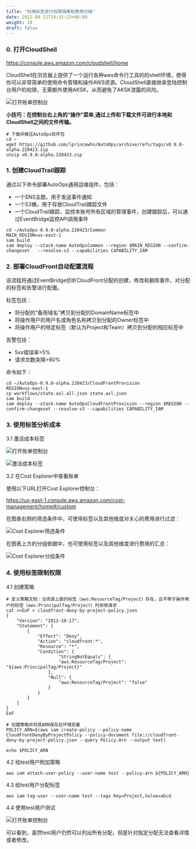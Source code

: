 ```yaml
---
title: "利用标签进行权限隔离和费用分摊"
date: 2022-04-12T14:32:23+08:00
weight: 10
draft: false
---
```


### 0. 打开CloudShell

https://console.aws.amazon.com/cloudshell/home

CloudShell在浏览器上提供了一个运行各种aws命令行工具的的shell环境，使得你可以非常简单的使用命令管理和操作AWS资源。CloudShell直接继承登陆控制台用户的权限，无需额外使用AKSK，从而避免了AKSK泄露的风险。

![打开账单控制台](/images/cloudshell.png?classes=border)

**小技巧：在控制台右上角的“操作”菜单,通过上传和下载文件可进行本地和CloudShell之间的文件传输。**

    # 下载并解压AutoOps软件包
    cd ~
    wget https://github.com/lprincewhn/AutoOps/archive/refs/tags/v0.9.0-alpha.220423.zip
    unzip v0.9.0-alpha.220423.zip


### 1. 创建CloudTrail跟踪

通过以下命令部署AutoOps通用运维组件，包括：

- 一个SNS主题，用于发送事件通知
- 一个S3桶，用于存放CloudTrail跟踪文件
- 一个CloudTrail跟踪，监控本账号所有区域的管理事件，创建跟踪后，可以通过EventBridge监控API调用事件

```
cd ~/AutoOps-0.9.0-alpha.220423/Common  
MAIN_REGION=us-east-1
sam build
sam deploy --stack-name AutoOpsCommon --region $MAIN_REGION --confirm-changeset   --resolve-s3 --capabilities CAPABILITY_IAM
``` 

### 2. 部署CloudFront自动配置流程

该流程将通过EventBridge侦听CloudFront分配的创建，修改和删除事件，对分配的标签和告警进行配置。

标签包括：
- 将分配的“备用域名”拷贝到分配的DomainName标签中
- 将操作用户的用户名或角色名称拷贝到分配的Owner标签中
- 将操作用户的特定标签（默认为Project和Team）拷贝到分配的相应标签中

告警包括：
- 5xx错误率>5%
- 请求次数突降>80%

命令如下：

```
cd ~/AutoOps-0.9.0-alpha.220423/CloudFrontProvision
REGION=us-east-1
cp workflows/state.asl.all.json state.asl.json 
sam build
sam deploy --stack-name AutoOpsCloudFrontProvision --region $REGION --confirm-changeset --resolve-s3 --capabilities CAPABILITY_IAM
```

### 3. 使用标签分析成本

3.1 激活成本标签

![打开账单控制台](/images/billing_dashboard.png?classes=border&width=200px)

![激活成本标签](/images/active_cost_tag.png?classes=border&width=700px)

3.2 在Cost Explorer中查看账单

使用以下URL打开Cost Explorer控制台：
    
https://us-east-1.console.aws.amazon.com/cost-management/home#/custom

在图表右侧的筛选条件中，可使用标签以及其他维度对关心的费用进行过滤：

![Cost Explorer筛选条件](/images/ce_filter.png?classes=border&width=200px)

在图表上方的分组依据中，也可使用标签以及其他维度进行费用的汇总：

![Cost Explorer分组条件](/images/ce_groupby.png?classes=border&width=600px)

### 4. 使用标签限制权限

4.1 创建策略
    
    # 定义策略文档：当资源上面的标签（aws:ResourceTag/Project）存在，且不等于操作用户的标签（aws:PrincipalTag/Project）时拒绝请求
    cat <<EoF > cloudfront-deny-by-project-policy.json
    {
        "Version": "2012-10-17",
        "Statement": [
            {
                "Effect": "Deny",
                "Action": "cloudfront:*",
                "Resource": "*",
                "Condition": {
                        "StringNotEquals": {
                        "aws:ResourceTag/Project": "${aws:PrincipalTag/Project}"
                    },
                    "Null": {
                        "aws:ResourceTag/Project": "false"
                    }
                }
            }
        ]
    }
    EoF

    # 创建策略并将其ARN保存在环境变量
    POLICY_ARN=$(aws iam create-policy --policy-name CloudFrontDenyByProjectPolicy --policy-document file://cloudfront-deny-by-project-policy.json --query Policy.Arn --output text)

    echo $POLICY_ARN

4.2 给test用户附加策略

    aws iam attach-user-policy --user-name test --policy-arn ${POLICY_ARN}

4.3 给test用户分配标签

    aws iam tag-user --user-name test --tags Key=Project,Value=abcd

4.4 使用test用户测试

![打开账单控制台](/images/cloufront_deny.png?classes=border)

可以看到，虽然test用户仍然可以列出所有分配，但是针对指定分配无法查看详情或者修改。



